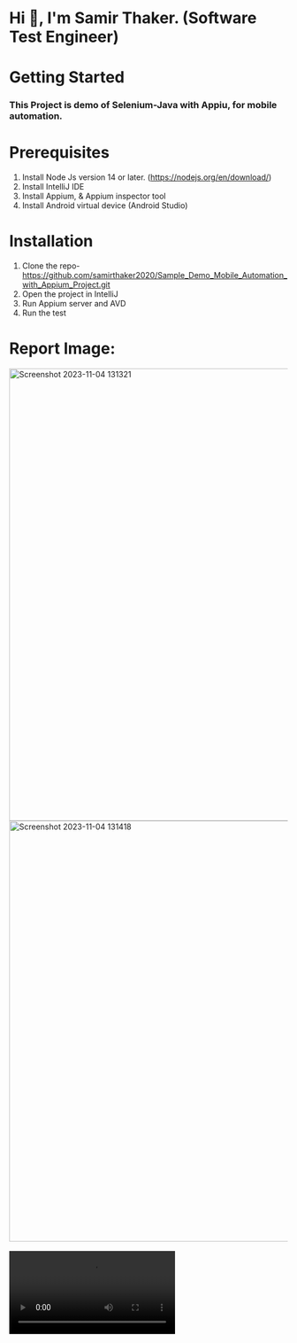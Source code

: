 # Hi 👋, I'm Samir Thaker. (Software Test Engineer)
# Getting Started
### This Project is demo of Selenium-Java with Appiu, for mobile automation.

# Prerequisites
1. Install Node Js version 14 or later. (https://nodejs.org/en/download/)<br>
2. Install IntelliJ IDE <br>
3. Install Appium, & Appium inspector tool
4. Install Android virtual device (Android Studio)

# Installation
1. Clone the repo- https://github.com/samirthaker2020/Sample_Demo_Mobile_Automation_with_Appium_Project.git
2. Open the project in IntelliJ
3. Run Appium server and AVD 
4. Run the test


#   Report Image:
   <img width="817" alt="Screenshot 2023-11-04 131321" src="https://github.com/samirthaker2020/Sample_Demo_Mobile_Automation_with_Appium_Project/assets/46947688/c7a64463-f88b-423b-b113-545ad0a021ee">
<br><img width="760" alt="Screenshot 2023-11-04 131418" src="https://github.com/samirthaker2020/Sample_Demo_Mobile_Automation_with_Appium_Project/assets/46947688/d1e4bbd6-5e1c-4ac7-8e0c-dbfeace837dd">
<br><br><video src="https://github.com/samirthaker2020/Sample_Demo_Mobile_Automation_with_Appium_Project/assets/46947688/2780a430-48af-4be1-a03f-5602bb4a80c7">
</video>